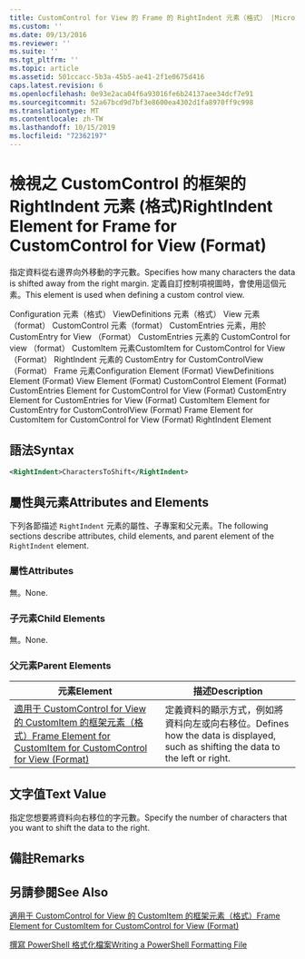 ```yaml
---
title: CustomControl for View 的 Frame 的 RightIndent 元素（格式） |Microsoft Docs
ms.custom: ''
ms.date: 09/13/2016
ms.reviewer: ''
ms.suite: ''
ms.tgt_pltfrm: ''
ms.topic: article
ms.assetid: 501ccacc-5b3a-45b5-ae41-2f1e0675d416
caps.latest.revision: 6
ms.openlocfilehash: 0e93e2aca04f6a93016fe6b24137aee34dcf7e91
ms.sourcegitcommit: 52a67bcd9d7bf3e8600ea4302d1fa8970ff9c998
ms.translationtype: MT
ms.contentlocale: zh-TW
ms.lasthandoff: 10/15/2019
ms.locfileid: "72362197"
---
```

# <a name="rightindent-element-for-frame-for-customcontrol-for-view-format"></a><span data-ttu-id="dae6d-102">檢視之 CustomControl 的框架的 RightIndent 元素 (格式)</span><span class="sxs-lookup"><span data-stu-id="dae6d-102">RightIndent Element for Frame for CustomControl for View (Format)</span></span>

<span data-ttu-id="dae6d-103">指定資料從右邊界向外移動的字元數。</span><span class="sxs-lookup"><span data-stu-id="dae6d-103">Specifies how many characters the data is shifted away from the right margin.</span></span> <span data-ttu-id="dae6d-104">定義自訂控制項視圖時，會使用這個元素。</span><span class="sxs-lookup"><span data-stu-id="dae6d-104">This element is used when defining a custom control view.</span></span>

<span data-ttu-id="dae6d-105">Configuration 元素（格式） ViewDefinitions 元素（格式） View 元素（format） CustomControl 元素（format） CustomEntries 元素，用於 CustomEntry for View （Format） CustomEntries 元素的 CustomControl for view （format） CustomItem 元素CustomItem for CustomControl for View （Format） RightIndent 元素的 CustomEntry for CustomControlView （Format） Frame 元素</span><span class="sxs-lookup"><span data-stu-id="dae6d-105">Configuration Element (Format) ViewDefinitions Element (Format) View Element (Format) CustomControl Element (Format) CustomEntries Element for CustomControl for View (Format) CustomEntry Element for CustomEntries for View (Format) CustomItem Element for CustomEntry for CustomControlView (Format) Frame Element for CustomItem for CustomControl for View (Format) RightIndent Element</span></span>

## <a name="syntax"></a><span data-ttu-id="dae6d-106">語法</span><span class="sxs-lookup"><span data-stu-id="dae6d-106">Syntax</span></span>

```xml
<RightIndent>CharactersToShift</RightIndent>
```

## <a name="attributes-and-elements"></a><span data-ttu-id="dae6d-107">屬性與元素</span><span class="sxs-lookup"><span data-stu-id="dae6d-107">Attributes and Elements</span></span>

<span data-ttu-id="dae6d-108">下列各節描述 `RightIndent` 元素的屬性、子專案和父元素。</span><span class="sxs-lookup"><span data-stu-id="dae6d-108">The following sections describe attributes, child elements, and parent element of the `RightIndent` element.</span></span>

### <a name="attributes"></a><span data-ttu-id="dae6d-109">屬性</span><span class="sxs-lookup"><span data-stu-id="dae6d-109">Attributes</span></span>

<span data-ttu-id="dae6d-110">無。</span><span class="sxs-lookup"><span data-stu-id="dae6d-110">None.</span></span>

### <a name="child-elements"></a><span data-ttu-id="dae6d-111">子元素</span><span class="sxs-lookup"><span data-stu-id="dae6d-111">Child Elements</span></span>

<span data-ttu-id="dae6d-112">無。</span><span class="sxs-lookup"><span data-stu-id="dae6d-112">None.</span></span>

### <a name="parent-elements"></a><span data-ttu-id="dae6d-113">父元素</span><span class="sxs-lookup"><span data-stu-id="dae6d-113">Parent Elements</span></span>

|<span data-ttu-id="dae6d-114">元素</span><span class="sxs-lookup"><span data-stu-id="dae6d-114">Element</span></span>|<span data-ttu-id="dae6d-115">描述</span><span class="sxs-lookup"><span data-stu-id="dae6d-115">Description</span></span>|
|-------------|-----------------|
|[<span data-ttu-id="dae6d-116">適用于 CustomControl for View 的 CustomItem 的框架元素（格式）</span><span class="sxs-lookup"><span data-stu-id="dae6d-116">Frame Element for CustomItem for CustomControl for View (Format)</span></span>](./frame-element-for-customitem-for-customcontrol-for-view-format.md)|<span data-ttu-id="dae6d-117">定義資料的顯示方式，例如將資料向左或向右移位。</span><span class="sxs-lookup"><span data-stu-id="dae6d-117">Defines how the data is displayed, such as shifting the data to the left or right.</span></span>|

## <a name="text-value"></a><span data-ttu-id="dae6d-118">文字值</span><span class="sxs-lookup"><span data-stu-id="dae6d-118">Text Value</span></span>

<span data-ttu-id="dae6d-119">指定您想要將資料向右移位的字元數。</span><span class="sxs-lookup"><span data-stu-id="dae6d-119">Specify the number of characters that you want to shift the data to the right.</span></span>

## <a name="remarks"></a><span data-ttu-id="dae6d-120">備註</span><span class="sxs-lookup"><span data-stu-id="dae6d-120">Remarks</span></span>

## <a name="see-also"></a><span data-ttu-id="dae6d-121">另請參閱</span><span class="sxs-lookup"><span data-stu-id="dae6d-121">See Also</span></span>

[<span data-ttu-id="dae6d-122">適用于 CustomControl for View 的 CustomItem 的框架元素（格式）</span><span class="sxs-lookup"><span data-stu-id="dae6d-122">Frame Element for CustomItem for CustomControl for View (Format)</span></span>](./frame-element-for-customitem-for-customcontrol-for-view-format.md)

[<span data-ttu-id="dae6d-123">撰寫 PowerShell 格式化檔案</span><span class="sxs-lookup"><span data-stu-id="dae6d-123">Writing a PowerShell Formatting File</span></span>](./writing-a-powershell-formatting-file.md)
